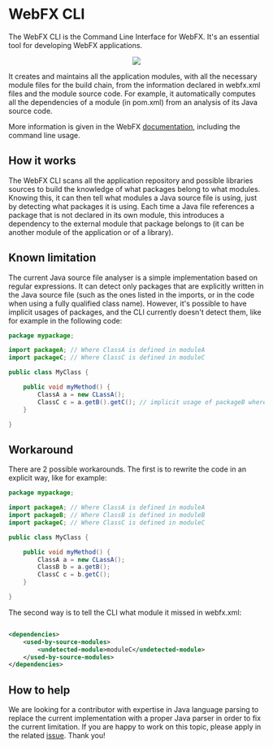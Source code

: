 # WebFX CLI

The WebFX CLI is the Command Line Interface for WebFX. It's an essential tool for developing WebFX applications.

<p align="center">
  <img src="https://docs.webfx.dev/webfx-cli.svg" />
</p>

It creates and maintains all the application modules, with all the necessary module files for the build chain, from the information declared in webfx.xml files and the module source code. For example, it automatically computes all the dependencies of a module (in pom.xml) from an analysis of its Java source code.

More information is given in the WebFX [documentation][webfx-cli-docs], including the command line usage.

## How it works

The WebFX CLI scans all the application repository and possible libraries sources to build the knowledge of what packages belong to what modules. Knowing this, it can then tell what modules a Java source file is using, just by detecting what packages it is using. Each time a Java file references a package that is not declared in its own module, this introduces a dependency to the external module that package belongs to (it can be another module of the application or of a library).   

## Known limitation

The current Java source file analyser is a simple implementation based on regular expressions. It can detect only packages that are explicitly written in the Java source file (such as the ones listed in the imports, or in the code when using a fully qualified class name). However, it's possible to have implicit usages of packages, and the CLI currently doesn't detect them, like for example in the following code:

```java
package mypackage;

import packageA; // Where ClassA is defined in moduleA
import packageC; // Where ClassC is defined in moduleC

public class MyClass {

    public void myMethod() {
        ClassA a = new CLassA();
        ClassC c = a.getB().getC(); // implicit usage of packageB where ClassB is defined <= not detected by the CLI 
    }

}
```

## Workaround

There are 2 possible workarounds. The first is to rewrite the code in an explicit way, like for example: 

```java
package mypackage;

import packageA; // Where ClassA is defined in moduleA
import packageB; // Where ClassB is defined in moduleB
import packageC; // Where ClassC is defined in moduleC

public class MyClass {

    public void myMethod() {
        ClassA a = new CLassA();
        ClassB b = a.getB();
        ClassC c = b.getC(); 
    }

}
```

The second way is to tell the CLI what module it missed in webfx.xml:

```xml

<dependencies>
    <used-by-source-modules>
        <undetected-module>moduleC</undetected-module>
    </used-by-source-modules>
</dependencies>

```

## How to help

We are looking for a contributor with expertise in Java language parsing to replace the current implementation with a proper Java parser in order to fix the current limitation. If you are happy to work on this topic, please apply in the related [issue][webfx-cli-issue]. Thank you! 

[webfx-cli-docs]: https://docs.webfx.dev/#_introducing_the_webfx_cli
[webfx-cli-issue]: https://github.com/webfx-project/webfx-cli/issues/1